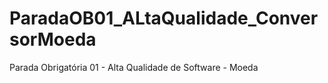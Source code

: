 # ParadaOB01_ALtaQualidade_ConversorMoeda
 Parada Obrigatória 01 - Alta Qualidade de Software - Moeda
